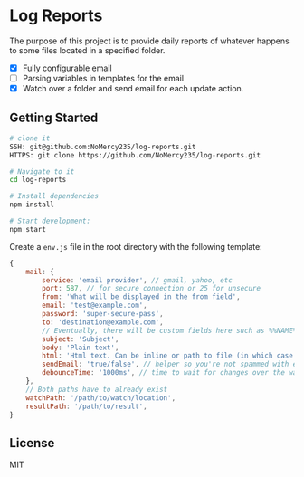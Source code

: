 Log Reports
==================================

The purpose of this project is to provide daily reports of whatever happens to some files located in a specified folder.

- [x] Fully configurable email
- [ ] Parsing variables in templates for the email
- [x] Watch over a folder and send email for each update action.

Getting Started
---------------

```sh
# clone it
SSH: git@github.com:NoMercy235/log-reports.git
HTTPS: git clone https://github.com/NoMercy235/log-reports.git

# Navigate to it
cd log-reports

# Install dependencies
npm install

# Start development:
npm start
```

Create a `env.js` file in the root directory with the following template:

```javascript
{
    mail: {
        service: 'email provider', // gmail, yahoo, etc
        port: 587, // for secure connection or 25 for unsecure
        from: 'What will be displayed in the from field',
        email: 'test@example.com',
        password: 'super-secure-pass',
        to: 'destination@example.com',
        // Eventually, there will be custom fields here such as %%NAME%%, %%DATE%% or something like that for these following three fields.
        subject: 'Subject',
        body: 'Plain text',
        html: 'Html text. Can be inline or path to file (in which case it has to be prepended by file://path/to/file', // file path not implemented yet.
        sendEmail: 'true/false', // helper so you're not spammed with emails in development.
        debounceTime: '1000ms', // time to wait for changes over the watched location
    },
    // Both paths have to already exist
    watchPath: '/path/to/watch/location',
    resultPath: '/path/to/result',
}
```

License
-------

MIT
